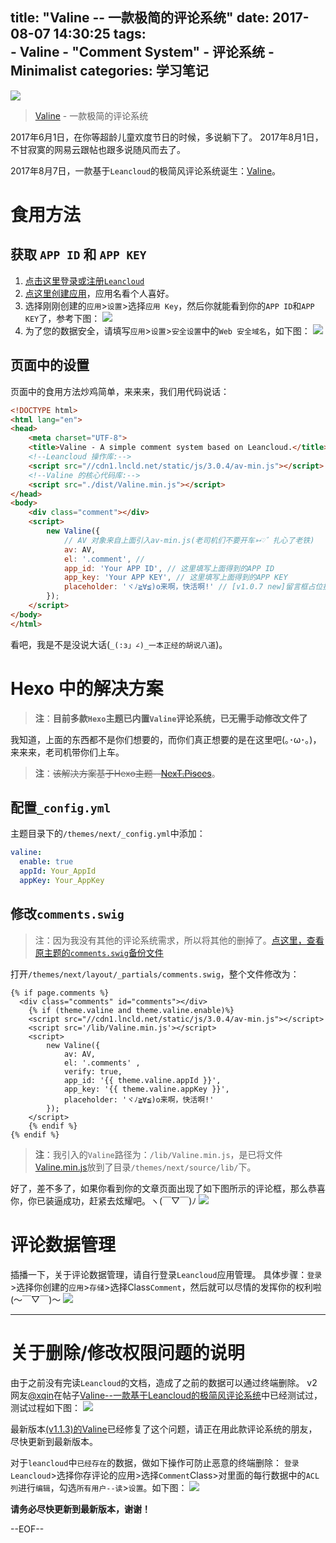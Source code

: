 title: "Valine -- 一款极简的评论系统" 
date: 2017-08-07 14:30:25
tags:  
    - Valine
    - "Comment System"
    - 评论系统
    - Minimalist
categories: 学习笔记
---
![](https://ws1.sinaimg.cn/large/006qRazegy1fib6v4ktc2j318e0p1myf.jpg)
> [Valine](https://github.com/xCss/Valine) - 一款极简的评论系统

2017年6月1日，在你等超龄儿童欢度节日的时候，多说躺下了。
2017年8月1日，不甘寂寞的网易云跟帖也跟多说随风而去了。

2017年8月7日，一款基于`Leancloud`的极简风评论系统诞生：[Valine](https://github.com/xCss/Valine)。

<!-- more -->

# 食用方法

## 获取 `APP ID` 和 `APP KEY`
1. [点击这里登录或注册`Leancloud`](https://leancloud.cn/dashboard/login.html#/signup)
2. [点这里创建应用](https://leancloud.cn/dashboard/applist.html#/newapp)，应用名看个人喜好。
3. 选择刚刚创建的`应用`>`设置`>选择`应用 Key`，然后你就能看到你的`APP ID`和`APP KEY`了，参考下图：
    ![](https://ws1.sinaimg.cn/large/006qRazegy1fibactm2csj30x80f2dhn.jpg)
4. 为了您的数据安全，请填写`应用`>`设置`>`安全设置`中的`Web 安全域名`，如下图：
    ![](https://ws1.sinaimg.cn/large/006qRazegy1fiba67warvj30re0k5abv.jpg)

## 页面中的设置
页面中的食用方法炒鸡简单，来来来，我们用代码说话：
```html
<!DOCTYPE html>
<html lang="en">
<head>
    <meta charset="UTF-8">
    <title>Valine - A simple comment system based on Leancloud.</title>
    <!--Leancloud 操作库:-->
    <script src="//cdn1.lncld.net/static/js/3.0.4/av-min.js"></script>
    <!--Valine 的核心代码库:-->
    <script src="./dist/Valine.min.js"></script>
</head>
<body>
    <div class="comment"></div>
    <script>
        new Valine({
            // AV 对象来自上面引入av-min.js(老司机们不要开车➳♡゛扎心了老铁)
            av: AV, 
            el: '.comment', // 
            app_id: 'Your APP ID', // 这里填写上面得到的APP ID
            app_key: 'Your APP KEY', // 这里填写上面得到的APP KEY
            placeholder: 'ヾﾉ≧∀≦)o来啊，快活啊!' // [v1.0.7 new]留言框占位提示文字
        });
    </script>
</body>
</html>
```
看吧，我是不是没说大话(`_(:з」∠)_一本正经的胡说八道`)。

# Hexo 中的解决方案
>  **注**：**目前多款`Hexo`主题已内置`Valine`评论系统，已无需手动修改文件了**

我知道，上面的东西都不是你们想要的，而你们真正想要的是在这里吧(｡･ω･｡)，来来来，老司机带你们上车。
> **注**：<del>该解决方案基于Hexo主题--[NexT.Pisces](https://github.com/iissnan/hexo-theme-next)</del>。

## 配置`_config.yml`
主题目录下的`/themes/next/_config.yml`中添加：
```yml
valine:
  enable: true
  appId: Your_AppId
  appKey: Your_AppKey
```
## 修改`comments.swig`
> 注：因为我没有其他的评论系统需求，所以将其他的删掉了。[点这里，查看原主题的`comments.swig`备份文件](https://github.com/iissnan/hexo-theme-next/blob/master/layout/_partials/comments.swig)

打开`/themes/next/layout/_partials/comments.swig`，整个文件修改为：
```
{% if page.comments %}
  <div class="comments" id="comments"></div>
    {% if (theme.valine and theme.valine.enable)%}
    <script src="//cdn1.lncld.net/static/js/3.0.4/av-min.js"></script>
    <script src='/lib/Valine.min.js'></script>
    <script>
        new Valine({
            av: AV,
            el: '.comments' ,
            verify: true,
            app_id: '{{ theme.valine.appId }}',
            app_key: '{{ theme.valine.appKey }}',
            placeholder: 'ヾﾉ≧∀≦)o来啊，快活啊!'
        });
    </script>
    {% endif %}
{% endif %}
```
> **注**：我引入的`Valine`路径为：`/lib/Valine.min.js`，是已将文件[Valine.min.js](https://raw.githubusercontent.com/xCss/Valine/master/dist/Valine.min.js)放到了目录`/themes/next/source/lib/`下。

好了，差不多了，如果你看到你的文章页面出现了如下图所示的评论框，那么恭喜你，你已装逼成功，赶紧去炫耀吧。ヽ(￣▽￣)ﾉ
![](https://ws1.sinaimg.cn/large/006qRazegy1fiba80u6lrj30mg09hjrf.jpg)


# 评论数据管理
插播一下，关于评论数据管理，请自行登录`Leancloud`应用管理。
具体步骤：`登录`>选择你创建的`应用`>`存储`>选择Class`Comment`，然后就可以尽情的发挥你的权利啦(～￣▽￣)～ 
![](https://ws1.sinaimg.cn/large/006qRazegy1fibb4pbvv4j31820iqjw0.jpg)


------------------------------------------------------------------

# 关于删除/修改权限问题的说明
由于之前没有完读`Leancloud`的文档，造成了之前的数据可以通过终端删除。
v2网友[@xqin](https://www.v2ex.com/member/xqin)在帖子[Valine--一款基于Leancloud的极简风评论系统](https://www.v2ex.com/t/381243#reply18)中已经测试过，测试过程如下图：
![](https://ws1.sinaimg.cn/large/006qRazegy1fidq808b8pj30n908jq3g.jpg)

最新版本[(v1.1.3)的Valine](https://github.com/xCss/Valine/releases)已经修复了这个问题，请正在用此款评论系统的朋友，尽快更新到最新版本。

对于`leancloud`中`已经存在`的数据，做如下操作可防止恶意的终端删除：
`登录Leancloud`>选择你存评论的应用>选择`Comment`Class>对里面的每行数据中的`ACL列`进行`编辑`，勾选`所有用户--读`>`设置`。如下图：
![](https://ws1.sinaimg.cn/large/006qRazegy1fidqekp40yj30hn0evgm8.jpg)

**请务必尽快更新到最新版本，谢谢！**

--EOF--



